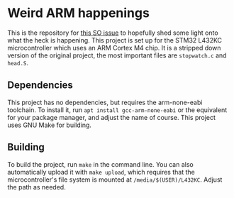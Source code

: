 # Weird ARM happenings

This is the repository for [this SO issue](https://stackoverflow.com/q/78821390/22236156)
to hopefully shed some light onto what the heck is happening. This project is
set up for the STM32 L432KC microcontroller which uses an ARM Cortex M4 chip.
It is a stripped down version of the original project, the most important files
are `stopwatch.c` and `head.S`.

## Dependencies

This project has no dependencies, but requires the arm-none-eabi toolchain.
To install it, run `apt install gcc-arm-none-eabi` or the equivalent for your
package manager, and adjust the name of course. This project uses GNU Make for
building.

## Building

To build the project, run `make` in the command line. You can also
automatically upload it with `make upload`, which requires that the
microcontroller's file system is mounted at `/media/$(USER)/L432KC`. Adjust
the path as needed.
